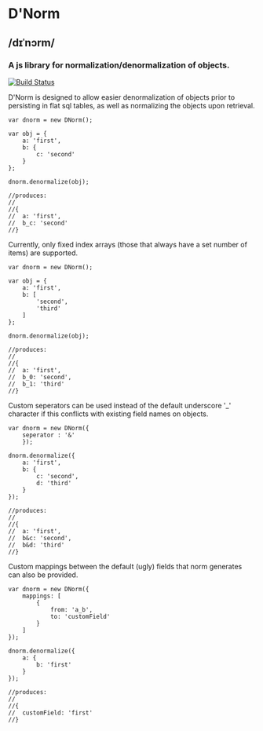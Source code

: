 # D'Norm
## /dɪˈnɔrm/
### A js library for normalization/denormalization of objects.

[![Build Status](https://travis-ci.org/njenan/NormalizeDenormalize.svg?branch=master)](https://travis-ci.org/njenan/NormalizeDenormalize)

D'Norm is designed to allow easier denormalization of objects prior to persisting in flat sql tables, as well as normalizing the objects upon retrieval.

	var dnorm = new DNorm();
	
	var obj = {
		a: 'first',
		b: {
			c: 'second'
		}
	};
	
	dnorm.denormalize(obj);
	
	//produces:
	//
	//{
	//	a: 'first',
	//	b_c: 'second'
	//}
	

Currently, only fixed index arrays (those that always have a set number of items) are supported.

	var dnorm = new DNorm();
	
	var obj = {
		a: 'first',
		b: [
			'second',
			'third'
		]
	};
	
	dnorm.denormalize(obj);
	
	//produces:
	//
	//{
	//	a: 'first',
	//	b_0: 'second',
	//	b_1: 'third'
	//}
	

Custom seperators can be used instead of the default underscore '_' character if this conflicts with existing field names on objects.

	var dnorm = new DNorm({
		seperator : '&'
		});
		
	dnorm.denormalize({
		a: 'first',
		b: {
			c: 'second',
			d: 'third'
		}
	});
	
	//produces:
	//
	//{
	//	a: 'first',
	//	b&c: 'second',
	//	b&d: 'third'
	//}
	
	
Custom mappings between the default (ugly) fields that norm generates can also be provided.

	var dnorm = new DNorm({
		mappings: [
			{
				from: 'a_b',
				to: 'customField'
			}
		]
	});
	
	dnorm.denormalize({
		a: {
			b: 'first'
		}
	});
	
	//produces:
	//
	//{
	//	customField: 'first'
	//}
